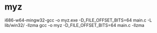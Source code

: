 # myz
i686-w64-mingw32-gcc -o myz.exe -D_FILE_OFFSET_BITS=64 main.c -L lib/win32/ -llzma 
gcc -o myz -D_FILE_OFFSET_BITS=64 main.c -llzma
